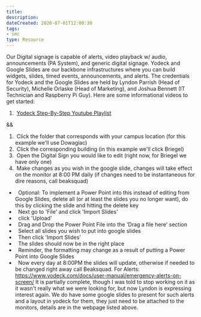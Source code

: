 ```yaml
---
title: 
description: 
dateCreated: 2020-07-01T12:00:30
tags: 
- smc
type: Resource
---
```

Our Digital signage is capable of alerts, video playback w/ audio, announcements (PA System), and generic digital signage. Yodeck and Google Slides are our backbone infrastructures where you can build widgets, slides, timed events, announcements, and alerts. The credentials for Yodeck and the Google Slides are held by Lyndon Parrish (Head of Security), Michelle Orlaske (Head of Marketing), and Joshua Bennett (IT Technician and Raspberry Pi Guy). Here are some informational videos to get started:

1.  [Yodeck Step-By-Step Youtube Playlist](https://www.youtube.com/playlist?list=PL6uTez-0n3yHlv87YmZSVzF60AKa_C2QU)

&&

1.  Click the folder that corresponds with your campus location (for this example we'll use Dowagiac)
2.  Click the corresponding building (in this example we'll click Briegel)
3.  Open the Digital Sign you would like to edit (right now, for Briegel we have only one)
4.  Make changes as you wish in the google slide, changes will take effect on the monitor at 8:00 PM daily (if changes need to be instantaneous for dire reasons, call beaksquad)
-   Optional: To implement a Power Point into this instead of editing from Google Slides, delete all (or at least the slides you no longer want), do this by clicking the slide and hitting the delete key
-   Next go to 'File' and click 'Import Slides'
-   click 'Upload'
-   Drag and Drop the Power Point File into the 'Drag a file here' section
-   Select all slides you wish to put into google slides
-   Then click 'Import Slides'
-   The slides should now be in the right place
-   Reminder, the formatting may change as a result of putting a Power Point into Google Slides
-   Now every day at 8:00PM the slides will update, otherwise if needed to be changed right away call Beaksquad.
For Alerts: <https://www.yodeck.com/docs/user-manual/emergency-alerts-on-screen/>
It is partially complete, though I was told to stop working on it as it wasn't really what we were looking for, but now Lyndon is expressing interest again.
We do have some google slides to present for such alerts and a layout in yodeck for them, they just need to be attached to the monitors, details are in the webpage listed above.